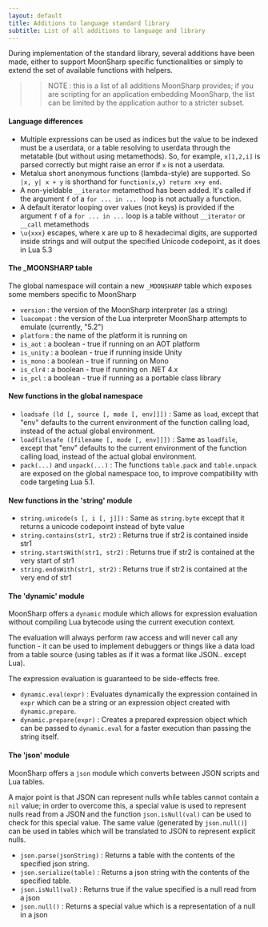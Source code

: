 ```yaml
---
layout: default
title: Additions to language standard library
subtitle: List of all additions to language and library
---
```


During implementation of the standard library, several additions have been made, either to support MoonSharp specific functionalities or simply to extend the set of available functions with helpers.

>> NOTE : this is a list of all additions MoonSharp provides; if you are scripting for an application embedding MoonSharp, the list can be limited by the application author to a stricter subset.

#### Language differences

* Multiple expressions can be used as indices but the value to be indexed must be a userdata, or a table resolving to userdata through the metatable (but without using metamethods). So, for example, ``x[1,2,i]`` is parsed correctly but might raise an error if ``x`` is not a userdata.
* Metalua short anonymous functions (lambda-style) are supported. So ``|x, y| x + y`` is shorthand for ``function(x,y) return x+y end``. 
* A non-yieldable ``__iterator`` metamethod has been added. It's called if the argument ``f`` of a ``for ... in ... `` loop is not actually a function.
* A default iterator looping over values (not keys) is provided if the argument ``f`` of a ``for ... in ...`` loop is a table without ``__iterator`` or ``__call`` metamethods
* ``\u{xxx}`` escapes, where x are up to 8 hexadecimal digits, are supported inside strings and will output the specified Unicode codepoint, as it does in Lua 5.3

#### The _MOONSHARP table 

The global namespace will contain a new ``_MOONSHARP`` table which exposes some members specific to MoonSharp 

* ``version`` : the version of the MoonSharp interpreter (as a string)
* ``luacompat`` : the version of the Lua interpreter MoonSharp attempts to emulate (currently, "5.2")
* ``platform`` : the name of the platform it is running on
* ``is_aot`` : a boolean - true if running on an AOT platform 
* ``is_unity`` : a boolean - true if running inside Unity
* ``is_mono`` : a boolean - true if running on Mono 
* ``is_clr4`` : a boolean - true if running on .NET 4.x 
* ``is_pcl`` : a boolean - true if running as a portable class library 


#### New functions in the global namespace

* ``loadsafe (ld [, source [, mode [, env]]])`` : Same as ``load``, except that "env" defaults to the current environment of the function calling load, instead of the actual global environment.
* ``loadfilesafe ([filename [, mode [, env]]])`` : Same as ``loadfile``, except that "env" defaults to the current environment of the function calling load, instead of the actual global environment.
* ``pack(...)`` and ``unpack(...)`` : The functions ``table.pack`` and ``table.unpack`` are exposed on the global namespace too, to improve compatibility with code targeting Lua 5.1.


#### New functions in the 'string' module

* ``string.unicode(s [, i [, j]])`` : Same as ``string.byte`` except that it returns a unicode codepoint instead of byte value
* ``string.contains(str1, str2)`` : Returns true if str2 is contained inside str1
* ``string.startsWith(str1, str2)`` : Returns true if str2 is contained at the very start of str1
* ``string.endsWith(str1, str2)`` : Returns true if str2 is contained at the very end of str1


#### The 'dynamic' module

MoonSharp offers a ``dynamic`` module which allows for expression evaluation without compiling Lua bytecode using the current execution context.

The evaluation will always perform raw access and will never call any function - it can be used to implement debuggers or things like a data load from a table source (using tables as if it was a format like JSON.. except Lua).

The expression evaluation is guaranteed to be side-effects free.

* ``dynamic.eval(expr)`` : Evaluates dynamically the expression contained in ``expr`` which can be a string or an expression object created with ``dynamic.prepare``.
* ``dynamic.prepare(expr)`` : Creates a prepared expression object which can be passed to ``dynamic.eval`` for a faster execution than passing the string itself.

#### The 'json' module

MoonSharp offers a ``json`` module which converts between JSON scripts and Lua tables.

A major point is that JSON can represent nulls while tables cannot contain a ``nil`` value; in order to overcome this, a special value is used to represent nulls read from a JSON and the function ``json.isNull(val)`` can be used to check for this special value. The same value (generated by ``json.null()``) can be used in tables which will be translated to JSON to represent explicit nulls. 

* ``json.parse(jsonString)`` : Returns a table with the contents of the specified json string.
* ``json.serialize(table)`` : Returns a json string with the contents of the specified table.
* ``json.isNull(val)`` : Returns true if the value specified is a null read from a json
* ``json.null()`` : Returns a special value which is a representation of a null in a json

